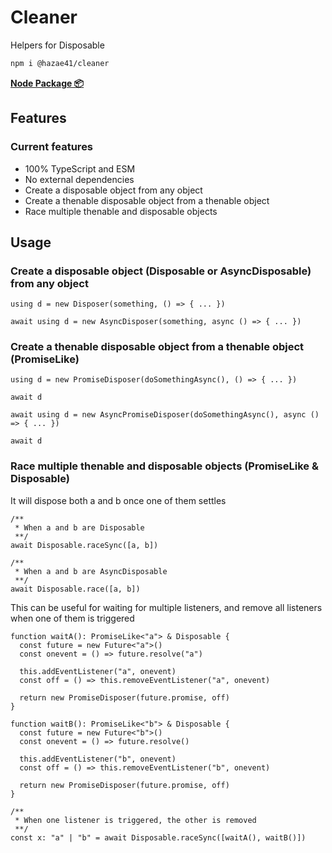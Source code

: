 # Cleaner

Helpers for Disposable

```bash
npm i @hazae41/cleaner
```

[**Node Package 📦**](https://www.npmjs.com/package/@hazae41/cleaner)

## Features

### Current features
- 100% TypeScript and ESM
- No external dependencies
- Create a disposable object from any object
- Create a thenable disposable object from a thenable object
- Race multiple thenable and disposable objects

## Usage

### Create a disposable object (Disposable or AsyncDisposable) from any object

```tsx
using d = new Disposer(something, () => { ... })
```

```tsx
await using d = new AsyncDisposer(something, async () => { ... })
```

### Create a thenable disposable object from a thenable object (PromiseLike)

```tsx
using d = new PromiseDisposer(doSomethingAsync(), () => { ... })

await d
```

```tsx
await using d = new AsyncPromiseDisposer(doSomethingAsync(), async () => { ... })

await d
```

### Race multiple thenable and disposable objects (PromiseLike & Disposable)

It will dispose both a and b once one of them settles

```tsx
/**
 * When a and b are Disposable
 **/
await Disposable.raceSync([a, b])
```

```tsx
/**
 * When a and b are AsyncDisposable
 **/
await Disposable.race([a, b])
```

This can be useful for waiting for multiple listeners, and remove all listeners when one of them is triggered

```tsx
function waitA(): PromiseLike<"a"> & Disposable {
  const future = new Future<"a">()
  const onevent = () => future.resolve("a")

  this.addEventListener("a", onevent)
  const off = () => this.removeEventListener("a", onevent)
  
  return new PromiseDisposer(future.promise, off)
}

function waitB(): PromiseLike<"b"> & Disposable {
  const future = new Future<"b">()
  const onevent = () => future.resolve()

  this.addEventListener("b", onevent)
  const off = () => this.removeEventListener("b", onevent)
  
  return new PromiseDisposer(future.promise, off)
}

/**
 * When one listener is triggered, the other is removed
 **/
const x: "a" | "b" = await Disposable.raceSync([waitA(), waitB()])
```
